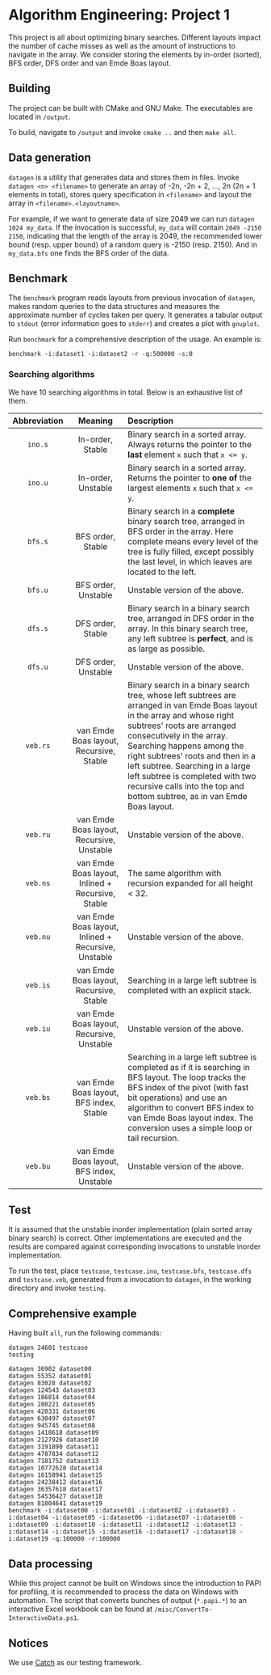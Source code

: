 # Algorithm Engineering: Project 1

This project is all about optimizing binary searches. Different layouts impact the number of cache misses as well as the amount of instructions to navigate in the array. We consider storing the elements by in-order (sorted), BFS order, DFS order and van Emde Boas layout.

## Building
The project can be built with CMake and GNU Make. The executables are located in `/output`.

To build, navigate to `/output` and invoke `cmake ..` and then `make all`.

## Data generation
`datagen` is a utility that generates data and stores them in files. Invoke `datagen <n> <filename>` to generate an array of -2n, -2n + 2, ..., 2n (2n + 1 elements in total), stores query specification in `<filename>` and layout the array in `<filename>.<layoutname>`.

For example, if we want to generate data of size 2049 we can run `datagen 1024 my_data`. If the invocation is successful, `my_data` will contain `2049 -2150 2150`, indicating that the length of the array is 2049, the recommended lower bound (resp. upper bound) of a random query is -2150 (resp. 2150). And in `my_data.bfs` one finds the BFS order of the data.

## Benchmark
The `benchmark` program reads layouts from previous invocation of `datagen`, makes random queries to the data structures and measures the approximate number of cycles taken per query. It generates a tabular output to `stdout` (error information goes to `stderr`) and creates a plot with `gnuplot`.

Run `benchmark` for a comprehensive description of the usage. An example is:

```
benchmark -i:dataset1 -i:dataset2 -r -q:500000 -s:0
```

### Searching algorithms
We have 10 searching algorithms in total. Below is an exhaustive list of them.

| Abbreviation | Meaning | Description |
| :----------: | :-----: | :---------- |
| `ino.s`      | In-order, Stable | Binary search in a sorted array. Always returns the pointer to the **last** element `x` such that `x <= y`. |
| `ino.u`      | In-order, Unstable | Binary search in a sorted array. Returns the pointer to **one of** the largest elements `x` such that `x <= y`. |
| `bfs.s`      | BFS order, Stable | Binary search in a **complete** binary search tree, arranged in BFS order in the array. Here complete means every level of the tree is fully filled, except possibly the last level, in which leaves are located to the left. |
| `bfs.u`      | BFS order, Unstable | Unstable version of the above. |
| `dfs.s`      | DFS order, Stable | Binary search in a binary search tree, arranged in DFS order in the array. In this binary search tree, any left subtree is **perfect**, and is as large as possible. |
| `dfs.u`      | DFS order, Unstable | Unstable version of the above. |
| `veb.rs`    | van Emde Boas layout, Recursive, Stable | Binary search in a binary search tree, whose left subtrees are arranged in van Emde Boas layout in the array and whose right subtrees' roots are arranged consecutively in the array. Searching happens among the right subtrees' roots and then in a left subtree. Searching in a large left subtree is completed with two recursive calls into the top and bottom subtree, as in van Emde Boas layout. |
| `veb.ru`    | van Emde Boas layout, Recursive, Unstable | Unstable version of the above. |
| `veb.ns`    | van Emde Boas layout, Inlined + Recursive, Stable | The same algorithm with recursion expanded for all height < 32. |
| `veb.nu`    | van Emde Boas layout, Inlined + Recursive, Unstable | Unstable version of the above. |
| `veb.is`    | van Emde Boas layout, Recursive, Stable | Searching in a large left subtree is completed with an explicit stack. |
| `veb.iu`    | van Emde Boas layout, Recursive, Unstable | Unstable version of the above. |
| `veb.bs`    | van Emde Boas layout, BFS index, Stable | Searching in a large left subtree is completed as if it is searching in BFS layout. The loop tracks the BFS index of the pivot (with fast bit operations) and use an algorithm to convert BFS index to van Emde Boas layout index. The conversion uses a simple loop or tail recursion. |
| `veb.bu`    | van Emde Boas layout, BFS index, Unstable | Unstable version of the above. |

## Test
It is assumed that the unstable inorder implementation (plain sorted array binary search) is correct. Other implementations are executed and the results are compared against corresponding invocations to unstable inorder implementation.

To run the test, place `testcase`, `testcase.ino`, `testcase.bfs`, `testcase.dfs` and `testcase.veb`, generated from a invocation to `datagen`, in the working directory and invoke `testing`.

## Comprehensive example
Having built `all`, run the following commands:

```
datagen 24601 testcase
testing

datagen 36902 dataset00
datagen 55352 dataset01
datagen 83028 dataset02
datagen 124543 dataset03
datagen 186814 dataset04
datagen 280221 dataset05
datagen 420331 dataset06
datagen 630497 dataset07
datagen 945745 dataset08
datagen 1418618 dataset09
datagen 2127926 dataset10
datagen 3191890 dataset11
datagen 4787834 dataset12
datagen 7181752 dataset13
datagen 10772628 dataset14
datagen 16158941 dataset15
datagen 24238412 dataset16
datagen 36357618 dataset17
datagen 54536427 dataset18
datagen 81804641 dataset19
benchmark -i:dataset00 -i:dataset01 -i:dataset02 -i:dataset03 -i:dataset04 -i:dataset05 -i:dataset06 -i:dataset07 -i:dataset08 -i:dataset09 -i:dataset10 -i:dataset11 -i:dataset12 -i:dataset13 -i:dataset14 -i:dataset15 -i:dataset16 -i:dataset17 -i:dataset18 -i:dataset19 -q:100000 -r:100000

```

## Data processing
While this project cannot be built on Windows since the introduction to PAPI for profiling, it is recommended to process the data on Windows with automation. The script that converts bunches of output (`*.papi.*`) to an interactive Excel workbook can be found at `/misc/ConvertTo-InteractiveData.ps1`.

## Notices
We use [Catch](https://github.com/philsquared/Catch) as our testing framework.
